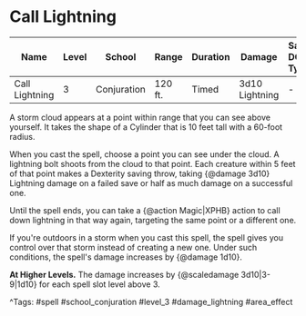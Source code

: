 # Call Lightning

| Name | Level | School | Range | Duration | Damage | Save DC & Type |
|------|-------|--------|-------|----------|--------|----------------|
| Call Lightning | 3 | Conjuration | 120 ft. | Timed | 3d10 Lightning | - |

A storm cloud appears at a point within range that you can see above yourself. It takes the shape of a Cylinder that is 10 feet tall with a 60-foot radius.

When you cast the spell, choose a point you can see under the cloud. A lightning bolt shoots from the cloud to that point. Each creature within 5 feet of that point makes a Dexterity saving throw, taking {@damage 3d10} Lightning damage on a failed save or half as much damage on a successful one.

Until the spell ends, you can take a {@action Magic|XPHB} action to call down lightning in that way again, targeting the same point or a different one.

If you're outdoors in a storm when you cast this spell, the spell gives you control over that storm instead of creating a new one. Under such conditions, the spell's damage increases by {@damage 1d10}.

**At Higher Levels.** The damage increases by {@scaledamage 3d10|3-9|1d10} for each spell slot level above 3.

^Tags: #spell #school_conjuration #level_3 #damage_lightning #area_effect